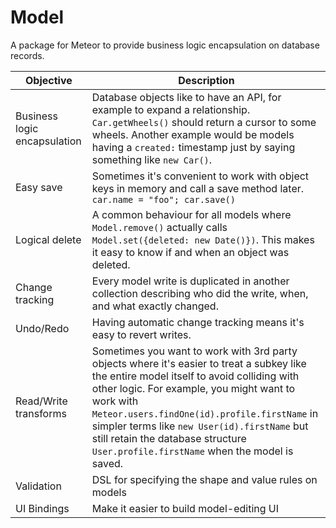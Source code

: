 # Model

A package for Meteor to provide business logic encapsulation on database records.

Objective | Description
----- | ---
Business logic encapsulation | Database objects like to have an API, for example to expand a relationship. `Car.getWheels()` should return a cursor to some wheels. Another example would be models having a `created:` timestamp just by saying something like `new Car()`.
Easy save | Sometimes it's convenient to work with object keys in memory and call a save method later. `car.name = "foo"; car.save()`
Logical delete | A common behaviour for all models where `Model.remove()` actually calls `Model.set({deleted: new Date()})`. This makes it easy to know if and when an object was deleted.
Change tracking | Every model write is duplicated in another collection describing who did the write, when, and what exactly changed.
Undo/Redo | Having automatic change tracking means it's easy to revert writes.
Read/Write transforms | Sometimes you want to work with 3rd party objects where it's easier to treat a subkey like the entire model itself to avoid colliding with other logic. For example, you might want to work with `Meteor.users.findOne(id).profile.firstName` in simpler terms like `new User(id).firstName` but still retain the database structure `User.profile.firstName` when the model is saved.
Validation | DSL for specifying the shape and value rules on models
UI Bindings | Make it easier to build model-editing UI